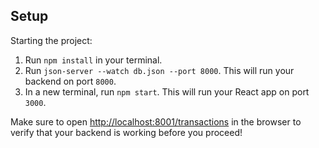 ## Setup

Starting the project:

1. Run `npm install` in your terminal.
2. Run `json-server --watch db.json --port 8000`. This will run your backend on port `8000`.
3. In a new terminal, run `npm start`. This will run your React app on port `3000`.

Make sure to open
[http://localhost:8001/transactions](http://localhost:8001/transactions) in the
browser to verify that your backend is working before you proceed!
